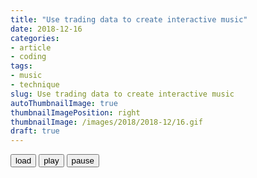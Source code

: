 ```yaml
---
title: "Use trading data to create interactive music"
date: 2018-12-16
categories:
- article
- coding
tags:
- music
- technique
slug: Use trading data to create interactive music
autoThumbnailImage: true
thumbnailImagePosition: right
thumbnailImage: /images/2018/2018-12/16.gif
draft: true
---
```


<p id="demo"></p>
<p id="query"></p>
<div id="waveform"></div>

<input type="button" value="load" id="load" onclick="load()">
<input type="button" value="play" onclick="play()">
<input type="button" value="pause" onclick="pause()">

<script src="https://unpkg.com/wavesurfer.js"></script>
<script src="/js/trading-audio/audio.js"> </script>